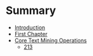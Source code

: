 # Summary

* [Introduction](README.md)
* [First Chapter](chapter1.md)
* [Core Text Mining Operations](core_text_mining_operations.md)
   * [213](213.md)

